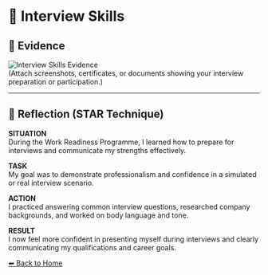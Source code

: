 # 🎤 Interview Skills

## 📎 Evidence  
![Interview Skills Evidence](./images/interview-skills.png)  
(Attach screenshots, certificates, or documents showing your interview preparation or participation.)

---

## 📝 Reflection (STAR Technique)

**SITUATION**  
During the Work Readiness Programme, I learned how to prepare for interviews and communicate my strengths effectively.

**TASK**  
My goal was to demonstrate professionalism and confidence in a simulated or real interview scenario.

**ACTION**  
I practiced answering common interview questions, researched company backgrounds, and worked on body language and tone.

**RESULT**  
I now feel more confident in presenting myself during interviews and clearly communicating my qualifications and career goals.

[⬅ Back to Home](./README.md)
